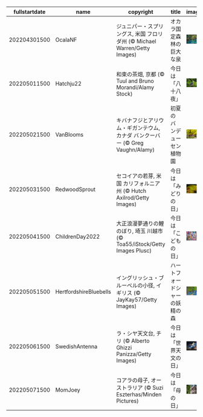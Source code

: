 |fullstartdate|name|copyright|title|image|
|--|--|--|--|--|
202204301500|OcalaNF|ジュニパー・スプリングス, 米国 フロリダ州 (© Michael Warren/Getty Images)|オカラ国定森林の巨大な泉|![](/ja-JP/2022/05/202204301500OcalaNF.jpg)|
202205011500|Hatchju22|和束の茶畑, 京都 (© Tuul and Bruno Morandi/Alamy Stock)|今日は「八十八夜」|![](/ja-JP/2022/05/202205011500Hatchju22.jpg)|
202205021500|VanBlooms|キバナフジとアリウム・ギガンテウム, カナダ バンクーバー (© Greg Vaughn/Alamy)|初夏のバンデューセン植物園|![](/ja-JP/2022/05/202205021500VanBlooms.jpg)|
202205031500|RedwoodSprout|セコイアの若芽, 米国 カリフォルニア州 (© Hutch Axilrod/Getty Images)|今日は「みどりの日」|![](/ja-JP/2022/05/202205031500RedwoodSprout.jpg)|
202205041500|ChildrenDay2022|大正浪漫夢通りの鯉のぼり, 埼玉 川越市 (© Toa55/iStock/Getty Images Plusc)|今日は「こどもの日」|![](/ja-JP/2022/05/202205041500ChildrenDay2022.jpg)|
202205051500|HertfordshireBluebells|イングリッシュ・ブルーベルの小径, イギリス  (© JayKay57/Getty Images)|ハートフォードシャーの妖精の森|![](/ja-JP/2022/05/202205051500HertfordshireBluebells.jpg)|
202205061500|SwedishAntenna|ラ・シヤ天文台, チリ (© Alberto Ghizzi Panizza/Getty Images)|今日は「世界天文の日」|![](/ja-JP/2022/05/202205061500SwedishAntenna.jpg)|
202205071500|MomJoey|コアラの母子, オーストラリア (© Suzi Eszterhas/Minden Pictures)|今日は「母の日」|![](/ja-JP/2022/05/202205071500MomJoey.jpg)|
